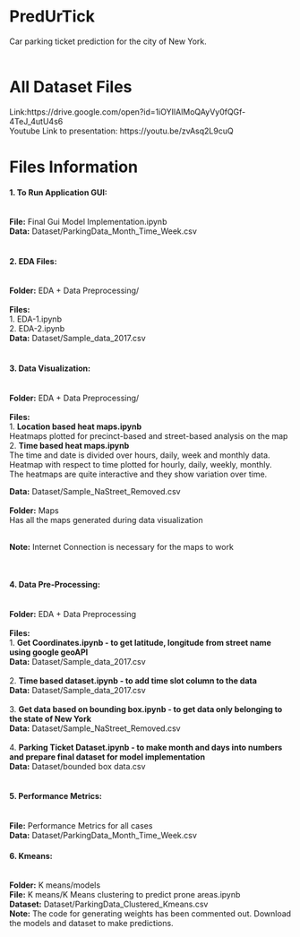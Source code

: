 # PredUrTick
Car parking ticket prediction for the city of New York.<br><br>
<h1>All Dataset Files </h1>
Link:https://drive.google.com/open?id=1iOYIlAlMoQAyVy0fQGf-4TeJ_4utU4s6 <br>
Youtube Link to presentation: https://youtu.be/zvAsq2L9cuQ

<h1>Files Information </h1>

<h4>1. To Run Application GUI:</h4><br>
<b>File:</b> Final Gui Model Implementation.ipynb<br>
<b>Data:</b> Dataset/ParkingData_Month_Time_Week.csv<br><br>

<h4>2. EDA Files:</h4><br>
<b>Folder:</b> EDA + Data Preprocessing/<br><br>
<b>Files:</b> <br>
      1. EDA-1.ipynb<br>
      2. EDA-2.ipynb<br>
      <b>Data:</b> Dataset/Sample_data_2017.csv<br><br>

<h4>3. Data Visualization:</h4><br>
<b>Folder:</b> EDA + Data Preprocessing/<br><br>
<b>Files:</b> <br>
      1. <b>Location based heat maps.ipynb</b><br>
         Heatmaps plotted for precinct-based and street-based analysis on the map<br>
      2. <b>Time based heat maps.ipynb</b><br>
         The time and date is divided over hours, daily, week and monthly data. <br>
         Heatmap with respect to time plotted for hourly, daily, weekly, monthly.<br>
         The heatmaps are quite interactive and they show variation over time. <br>
          
<b>Data:</b> Dataset/Sample_NaStreet_Removed.csv<br><br>
<b>Folder:</b> Maps<br>
Has all the maps generated during data visualization<br><br>
<p><b>Note:</b> Internet Connection is necessary for the maps to work</p><br>

<h4>4. Data Pre-Processing:</h4><br>
<b>Folder:</b> EDA + Data Preprocessing<br><br>
<b>Files:</b><br>
      1. <b>Get Coordinates.ipynb - to get latitude, longitude from street name using google geoAPI</b><br>
         <b>Data:</b> Dataset/Sample_data_2017.csv<br><br>
      2. <b>Time based dataset.ipynb - to add time slot column to the data</b><br>
         <b>Data:</b> Dataset/Sample_data_2017.csv<br><br>
      3. <b>Get data based on bounding box.ipynb - to get data only belonging to the state of New York</b><br>
         <b>Data:</b> Dataset/Sample_NaStreet_Removed.csv<br><br>
      4. <b>Parking Ticket Dataset.ipynb - to make month and days into numbers and prepare final dataset for model implementation</b><br>
         <b>Data:</b> Dataset/bounded box data.csv<br><br>
         
<h4>5. Performance Metrics:</h4><br>
<b>File:</b> Performance Metrics for all cases<br>
<b>Data:</b> Dataset/ParkingData_Month_Time_Week.csv<br>

<h4>6. Kmeans:</h4> <br>
<b>Folder:</b> K means/models<br>
<b>File:</b> K means/K Means clustering to predict prone areas.ipynb<br>
<b>Dataset:</b> Dataset/ParkingData_Clustered_Kmeans.csv<br>
<b>Note:</b> The code for generating weights has been commented out. Download the models and dataset to make predictions.<br>

        









